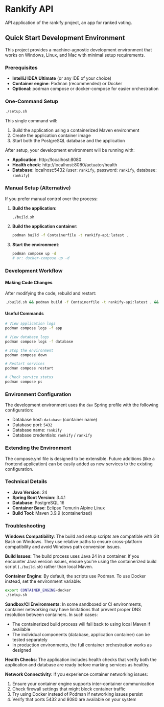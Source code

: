 # Rankify API

API application of the rankify project, an app for ranked voting.

## Quick Start Development Environment

This project provides a machine-agnostic development environment that works on Windows, Linux, and Mac with minimal setup requirements.

### Prerequisites

- **IntelliJ IDEA Ultimate** (or any IDE of your choice)
- **Container engine**: Podman (recommended) or Docker
- **Optional**: podman compose or docker-compose for easier orchestration

### One-Command Setup

```bash
./setup.sh
```

This single command will:
1. Build the application using a containerized Maven environment
2. Create the application container image
3. Start both the PostgreSQL database and the application

After setup, your development environment will be running with:
- **Application**: http://localhost:8080
- **Health check**: http://localhost:8080/actuator/health  
- **Database**: localhost:5432 (user: `rankify`, password: `rankify`, database: `rankify`)

### Manual Setup (Alternative)

If you prefer manual control over the process:

1. **Build the application**:
   ```bash
   ./build.sh
   ```

2. **Build the application container**:
   ```bash
   podman build -f Containerfile -t rankify-api:latest .
   ```

3. **Start the environment**:
   ```bash
   podman compose up -d
   # or: docker-compose up -d
   ```

### Development Workflow

#### Making Code Changes
After modifying the code, rebuild and restart:
```bash
./build.sh && podman build -f Containerfile -t rankify-api:latest . && podman compose up -d app
```

#### Useful Commands
```bash
# View application logs
podman compose logs -f app

# View database logs  
podman compose logs -f database

# Stop the environment
podman compose down

# Restart services
podman compose restart

# Check service status
podman compose ps
```

### Environment Configuration

The development environment uses the `dev` Spring profile with the following configuration:
- Database host: `database` (container name)
- Database port: `5432`
- Database name: `rankify`
- Database credentials: `rankify` / `rankify`

### Extending the Environment

The compose.yml file is designed to be extensible. Future additions (like a frontend application) can be easily added as new services to the existing configuration.

### Technical Details

- **Java Version**: 24
- **Spring Boot Version**: 3.4.1
- **Database**: PostgreSQL 16
- **Container Base**: Eclipse Temurin Alpine Linux
- **Build Tool**: Maven 3.9.9 (containerized)

### Troubleshooting

**Windows Compatibility**: The build and setup scripts are compatible with Git Bash on Windows. They use relative paths to ensure cross-platform compatibility and avoid Windows path conversion issues.

**Build Issues**: The build process uses Java 24 in a container. If you encounter Java version issues, ensure you're using the containerized build script (`./build.sh`) rather than local Maven.

**Container Engine**: By default, the scripts use Podman. To use Docker instead, set the environment variable:
```bash
export CONTAINER_ENGINE=docker
./setup.sh
```

**Sandbox/CI Environments**: In some sandboxed or CI environments, container networking may have limitations that prevent proper DNS resolution between containers. In such cases:
- The containerized build process will fall back to using local Maven if available
- The individual components (database, application container) can be tested separately
- In production environments, the full container orchestration works as designed

**Health Checks**: The application includes health checks that verify both the application and database are ready before marking services as healthy.

**Network Connectivity**: If you experience container networking issues:
1. Ensure your container engine supports inter-container communication
2. Check firewall settings that might block container traffic
3. Try using Docker instead of Podman if networking issues persist
4. Verify that ports 5432 and 8080 are available on your system
